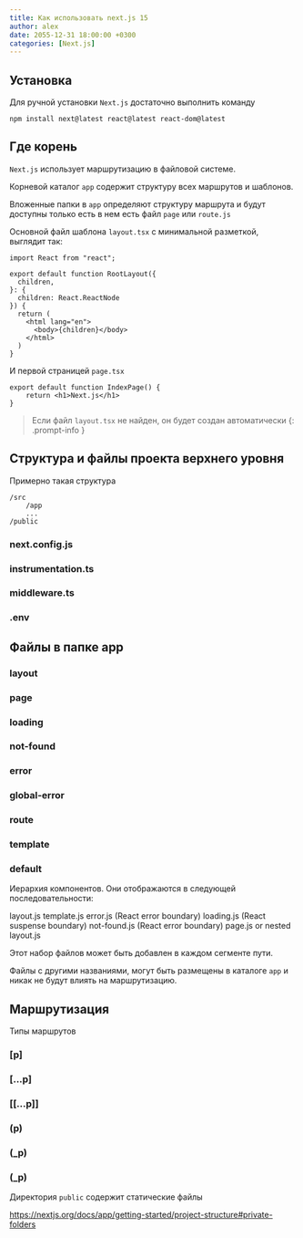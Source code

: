 ```yaml
---
title: Как использовать next.js 15
author: alex
date: 2055-12-31 18:00:00 +0300
categories: [Next.js]
---
```


## Установка

Для ручной установки `Next.js` достаточно выполнить команду

````shell
npm install next@latest react@latest react-dom@latest
````

## Где корень

`Next.js` использует маршрутизацию в файловой системе.

Корневой каталог `app` содержит структуру всех маршрутов и шаблонов.

Вложенные папки в `app` определяют структуру маршрута и будут доступны только есть в нем есть файл `page` или `route.js`

Основной файл шаблона `layout.tsx` с минимальной разметкой, выглядит так:

````tsx
import React from "react";

export default function RootLayout({
  children,
}: {
  children: React.ReactNode
}) {
  return (
    <html lang="en">
      <body>{children}</body>
    </html>
  )
}
````

И первой страницей `page.tsx`

````tsx
export default function IndexPage() {
    return <h1>Next.js</h1>
}
````

> Если файл `layout.tsx` не найден, он будет создан автоматически
{: .prompt-info }

## Структура и файлы проекта верхнего уровня

Примерно такая структура

````text
/src
    /app
    ...
/public
````

### next.config.js

### instrumentation.ts

### middleware.ts

### .env


## Файлы в папке app

### layout
### page
### loading
### not-found
### error
### global-error
### route
### template
### default

Иерархия компонентов. Они отображаются в следующей последовательности:

layout.js
template.js
error.js (React error boundary)
loading.js (React suspense boundary)
not-found.js (React error boundary)
page.js or nested layout.js

Этот набор файлов может быть добавлен в каждом сегменте пути. 

Файлы с другими названиями, могут быть размещены в каталоге `app` и никак не будут влиять на маршрутизацию.

## Маршрутизация

Типы маршрутов

### [p]
### [...p]
### [[...p]]
### (p)
### (_p)
### (_p)

Директория `public` содержит статические файлы


https://nextjs.org/docs/app/getting-started/project-structure#private-folders
